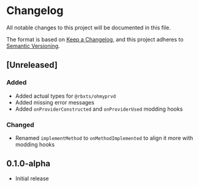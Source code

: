 # Changelog

All notable changes to this project will be documented in this file.

The format is based on [Keep a Changelog](https://keepachangelog.com/en/1.1.0/),
and this project adheres to [Semantic Versioning](https://semver.org/spec/v2.0.0.html).

## [Unreleased]

### Added

- Added actual types for `@rbxts/ohmyprvd`
- Added missing error messages
- Added `onProviderConstructed` and `onProviderUsed` modding hooks

### Changed

- Renamed `implementMethod` to `onMethodImplemented` to align it more with
  modding hooks

## 0.1.0-alpha

- Initial release
